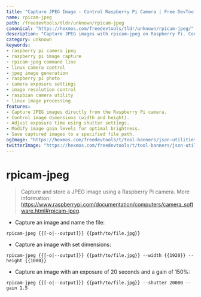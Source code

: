 ```yaml
---
title: "Capture JPEG Image - Control Raspberry Pi Camera | Free DevTools"
name: rpicam-jpeg
path: /freedevtools/tldr/unknown/rpicam-jpeg
canonical: "https://hexmos.com/freedevtools/tldr/unknown/rpicam-jpeg/"
description: "Capture JPEG images with rpicam-jpeg on Raspberry Pi. Control camera settings like resolution and exposure. Free online tool, no registration required."
category: unknown
keywords:
- raspberry pi camera jpeg
- raspberry pi image capture
- rpicam-jpeg command line
- linux camera control
- jpeg image generation
- raspberry pi photo
- camera exposure settings
- image resolution control
- raspbian camera utility
- linux image processing
features:
- Capture JPEG images directly from the Raspberry Pi camera.
- Control image dimensions (width and height).
- Adjust exposure time using shutter settings.
- Modify image gain levels for optimal brightness.
- Save captured images to a specified file path.
ogImage: "https://hexmos.com/freedevtools/t/tool-banners/json-utilities-banner.png"
twitterImage: "https://hexmos.com/freedevtools/t/tool-banners/json-utilities-banner.png"
---
```


# rpicam-jpeg

> Capture and store a JPEG image using a Raspberry Pi camera.
> More information: <https://www.raspberrypi.com/documentation/computers/camera_software.html#rpicam-jpeg>.

- Capture an image and name the file:

`rpicam-jpeg {{[-o|--output]}} {{path/to/file.jpg}}`

- Capture an image with set dimensions:

`rpicam-jpeg {{[-o|--output]}} {{path/to/file.jpg}} --width {{1920}} --height {{1080}}`

- Capture an image with an exposure of 20 seconds and a gain of 150%:

`rpicam-jpeg {{[-o|--output]}} {{path/to/file.jpg}} --shutter 20000 --gain 1.5`
